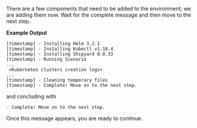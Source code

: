 There are a few components that need to be added to the environment; we are
adding them now. Wait for the complete message and then move to the
next step.

**Example Output**

```screenshot
[timestamp] - Installing Helm 3.2.1
[timestamp] - Installing Kubectl v1.18.4
[timestamp] - Installing Shipyard 0.0.33
[timestamp] - Running Scenario
...
 <Kubernetes clusters creation logs>
...
[timestamp] - Cleaning temporary files
[timestamp] - Complete! Move on to the next step.

```

and concluding with

```
- Complete! Move on to the next step.
```

Once this message appears, you are ready to continue.